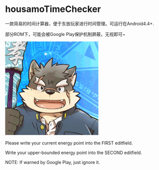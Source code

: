 # housamoTimeChecker
一款简易的时间计算器，便于东放玩家进行时间管理。可运行在Android4.4+. 

部分ROM下，可能会被Google Play保护机制屏蔽，无视即可~

<img width="300" height="300" src="https://github.com/AriizumiKW/housamoTimeChecker/blob/master/README_PIC.jpg"/>

Please write your current energy point into the FIRST editfield.

Write your upper-bounded energy point into the SECOND editfield.

NOTE: If warned by Google Play, just ignore it.
